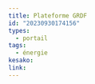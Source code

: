 ```yaml
---
title: Plateforme GRDF
id: "20230930174156"
types:
  - portail
tags:
  - énergie
kesako:
link:
---
```



